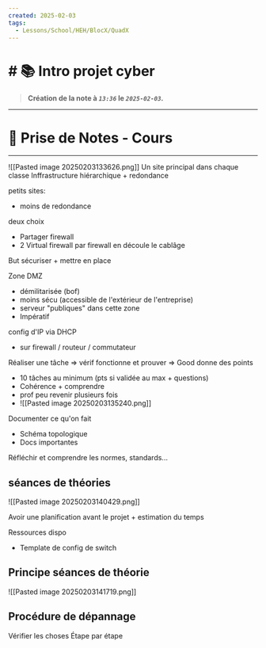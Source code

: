```yaml
---
created: 2025-02-03
tags:
  - Lessons/School/HEH/BlocX/QuadX
---
```


# # 📚  Intro projet cyber
> **Création de la note à *`13:36`* le *`2025-02-03`.***
---

# 📝 Prise de Notes - Cours

---
![[Pasted image 20250203133626.png]] 
Un site principal dans chaque classe
Inffrastructure hiérarchique + redondance

petits sites:
- moins de redondance


deux choix
- Partager firewall
- 2 Virtual firewall par firewall
en découle le cablâge

But sécuriser + mettre en place

Zone DMZ
- démilitarisée (bof)
- moins sécu (accessible de l'extérieur de l'entreprise)
- serveur "publiques" dans cette zone 
- Impératif

config d'IP via DHCP
- sur firewall / routeur / commutateur

Réaliser une tâche => vérif fonctionne et prouver
=> Good donne des points
- 10 tâches au minimum (pts si validée au max + questions)
- Cohérence + comprendre
- prof peu revenir plusieurs fois
- ![[Pasted image 20250203135240.png]] 

Documenter ce qu'on fait
- Schéma topologique
- Docs importantes

Réfléchir et comprendre les normes, standards...


## séances de théories
![[Pasted image 20250203140429.png]] 

Avoir une planification avant le projet + estimation du temps

Ressources dispo
- Template de config de switch


## Principe séances de théorie
![[Pasted image 20250203141719.png]] 

## Procédure de dépannage 
Vérifier les choses 
Étape par étape